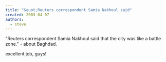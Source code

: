```yaml
---
title: "&quot;Reuters correspondent Samia Nakhoul said"
created: 2003-04-07
authors: 
  - steve
---
```


"Reuters correspondent Samia Nakhoul said that the city was like a battle zone." - about Baghdad.  
  
  
excellent job, guys!

